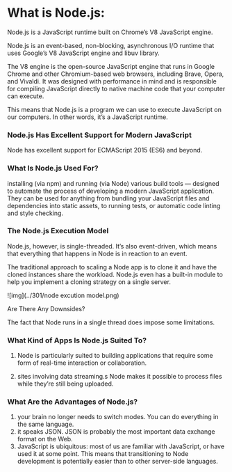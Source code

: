 # What is Node.js:

Node.js is a JavaScript runtime built on Chrome’s V8 JavaScript engine. <br />

Node.js is an event-based, non-blocking, asynchronous I/O runtime that uses Google’s V8 JavaScript engine and libuv library.<br />

The V8 engine is the open-source JavaScript engine that runs in Google Chrome and other Chromium-based web browsers, including Brave, Opera, and Vivaldi. It was designed with performance in mind and is responsible for compiling JavaScript directly to native machine code that your computer can execute.<br />

This means that Node.js is a program we can use to execute JavaScript on our computers. In other words, it’s a JavaScript runtime.<br />

###  Node.js Has Excellent Support for Modern JavaScript

Node has excellent support for ECMAScript 2015 (ES6) and beyond. 

### What Is Node.js Used For?

installing (via npm) and running (via Node) various build tools — designed to automate the process of developing a modern JavaScript application. They can be used for anything from bundling your JavaScript files and dependencies into static assets, to running tests, or automatic code linting and style checking.

### The Node.js Execution Model

Node.js, however, is single-threaded. It’s also event-driven, which means that everything that happens in Node is in reaction to an event.<br />

The traditional approach to scaling a Node app is to clone it and have the cloned instances share the workload. Node.js even has a built-in module to help you implement a cloning strategy on a single server.<br />

![img](../301/node excution model.png)

Are There Any Downsides?<br />

The fact that Node runs in a single thread does impose some limitations.


### What Kind of Apps Is Node.js Suited To?

1. Node is particularly suited to building applications that require some form of real-time interaction or collaboration.

2. sites involving data streaming.s Node makes it possible to process files while they’re still being uploaded.

### What Are the Advantages of Node.js?

1. your brain no longer needs to switch modes. You can do everything in the same language.
2. it speaks JSON. JSON is probably the most important data exchange format on the Web.
3. JavaScript is ubiquitous: most of us are familiar with JavaScript, or have used it at some point. This means that transitioning to Node development is potentially easier than to other server-side languages.



